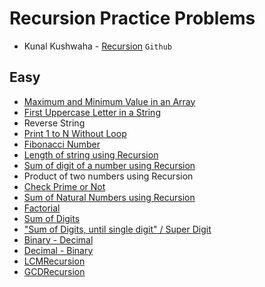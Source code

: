 # Recursion Practice Problems
- Kunal Kushwaha - [Recursion](https://github.com/kunal-kushwaha/DSA-Bootcamp-Java/blob/main/assignments/10-recursion.md) `Github`

## Easy

- [Maximum and Minimum Value in an Array](https://github.com/Panda-Abhisek/Java-Bootcamp/blob/main/Recursion/maxMin.java)
- [First Uppercase Letter in a String](https://github.com/Panda-Abhisek/Java-Bootcamp/blob/main/Recursion/First.java)
- Reverse String
- [Print 1 to N Without Loop](https://github.com/Panda-Abhisek/Java-Bootcamp/blob/main/Recursion/NumberPrint.java)
- [Fibonacci Number](https://github.com/Panda-Abhisek/Java-Bootcamp/blob/main/Recursion/Fibonacci.java)
- [Length of string using Recursion](https://github.com/Panda-Abhisek/Java-Bootcamp/blob/main/Recursion/StrLength.java)
- [Sum of digit of a number using Recursion](https://github.com/Panda-Abhisek/Java-Bootcamp/blob/main/Recursion/DigitSum.java)
- Product of two numbers using Recursion
- [Check Prime or Not](https://github.com/Panda-Abhisek/Java-Bootcamp/blob/main/Recursion/CheckPrime.java)
- [Sum of Natural Numbers using Recursion](https://github.com/Panda-Abhisek/Java-Bootcamp/blob/main/Recursion/NaturalSum.java)
- [Factorial](https://github.com/Panda-Abhisek/Java-Bootcamp/blob/main/Recursion/Factorial.java)
- [Sum of Digits](https://github.com/Panda-Abhisek/Java-Bootcamp/blob/main/Recursion/DigitSum.java)
- ["Sum of Digits, until single digit" / Super Digit](https://github.com/Panda-Abhisek/Java-Bootcamp/blob/main/Recursion/SuperDigit.java)
- [Binary - Decimal](https://github.com/Panda-Abhisek/Java-Bootcamp/blob/main/Recursion/BinToDec.java)
- [Decimal - Binary](https://github.com/Panda-Abhisek/Java-Bootcamp/blob/main/Recursion/DecToBin.java)
- [LCMRecursion](https://github.com/Panda-Abhisek/Java-Bootcamp/blob/main/Recursion/LcmRecursion.java)
- [GCDRecursion](https://github.com/Panda-Abhisek/Java-Bootcamp/blob/main/Recursion/GcdRecursion.java)